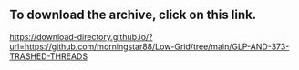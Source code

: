 ## To download the archive, click on this link. 

https://download-directory.github.io/?url=https://github.com/morningstar88/Low-Grid/tree/main/GLP-AND-373-TRASHED-THREADS
